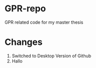 # GPR-repo
GPR related code for my master thesis

# Changes
1. Switched to Desktop Version of Github
2. Hallo 